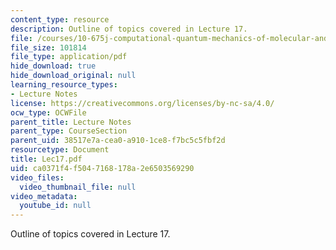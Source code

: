 ```yaml
---
content_type: resource
description: Outline of topics covered in Lecture 17.
file: /courses/10-675j-computational-quantum-mechanics-of-molecular-and-extended-systems-fall-2004/ca0371f4f5047168178a2e6503569290_Lec17.pdf
file_size: 101814
file_type: application/pdf
hide_download: true
hide_download_original: null
learning_resource_types:
- Lecture Notes
license: https://creativecommons.org/licenses/by-nc-sa/4.0/
ocw_type: OCWFile
parent_title: Lecture Notes
parent_type: CourseSection
parent_uid: 38517e7a-cea0-a910-1ce8-f7bc5c5fbf2d
resourcetype: Document
title: Lec17.pdf
uid: ca0371f4-f504-7168-178a-2e6503569290
video_files:
  video_thumbnail_file: null
video_metadata:
  youtube_id: null
---
```

Outline of topics covered in Lecture 17.